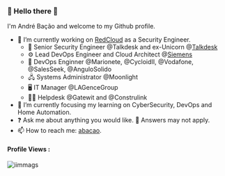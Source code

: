 ### 👋 Hello there 👋

I'm André Bação and welcome to my Github profile.

- 🔭 I’m currently working on [RedCloud](https://github.com/RedCloudTechnology) as a Security Engineer.
  - 🦄 Senior Security Engineer @Talkdesk and ex-Unicorn @[Talkdesk](https://github.com/Talkdesk)
  - ⚙️ Lead DevOps Engineer and Cloud Architect @[Siemens](https://about.gitlab.com/customers/siemens/)
  - 🤖 DevOps Enginner @Marionete, @CycloidII, @Vodafone, @SalesSeek, @AnguloSolido
  - 🖧 Systems Administrator @Moonlight
  - 🖥 IT Manager @LAGenceGroup
  - 👨‍🚒 Helpdesk @Gatewit and @Construlink
- 🌱 I’m currently focusing my learning on CyberSecurity, DevOps and Home Automation.
- ❓ Ask me about anything you would like. 💬 Answers may not apply.
- 📫 How to reach me: [abacao](https://keybase.io/abacao).

<p align="right"> <h4>Profile Views :</h4><img src="https://komarev.com/ghpvc/?username=abacao&label=Profile%20views&color=0e75b6&style=flat" alt="iimmags" /></p>
